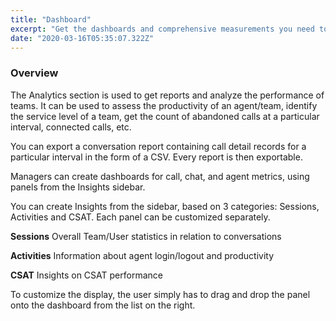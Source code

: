 ```yaml
---
title: "Dashboard"
excerpt: "Get the dashboards and comprehensive measurements you need to improve your conversations with prospects and customers."
date: "2020-03-16T05:35:07.322Z"
---
```


### Overview

The Analytics section is used to get reports and analyze the performance of teams. It can be used to assess the productivity of an agent/team, identify the service level of a team, get the count of abandoned calls at a particular interval, connected calls, etc.

You can export a conversation report containing call detail records for a particular interval in the form of a CSV. Every report is then exportable.

Managers can create dashboards for call, chat, and agent metrics, using panels from the Insights sidebar.

You can create Insights from the sidebar, based on 3 categories: Sessions, Activities and CSAT. Each panel can be customized separately.

**Sessions**
Overall Team/User statistics in relation to conversations

**Activities**
Information about agent login/logout and productivity

**CSAT**
Insights on CSAT performance

To customize the display, the user simply has to drag and drop the panel onto the dashboard from the list on the right.
